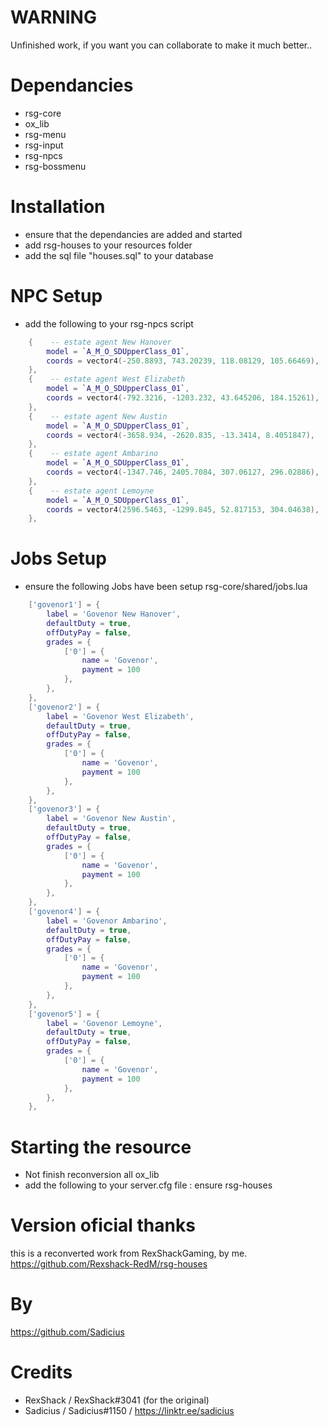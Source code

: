 # WARNING
Unfinished work, if you want you can collaborate to make it much better..

# Dependancies
- rsg-core
- ox_lib
- rsg-menu
- rsg-input
- rsg-npcs
- rsg-bossmenu

# Installation
- ensure that the dependancies are added and started
- add rsg-houses to your resources folder
- add the sql file "houses.sql" to your database

# NPC Setup
- add the following to your rsg-npcs script

```lua
    {    -- estate agent New Hanover
        model = `A_M_O_SDUpperClass_01`,
        coords = vector4(-250.8893, 743.20239, 118.08129, 105.66469),
    },
    {    -- estate agent West Elizabeth
        model = `A_M_O_SDUpperClass_01`,
        coords = vector4(-792.3216, -1203.232, 43.645206, 184.15261),
    },
    {    -- estate agent New Austin
        model = `A_M_O_SDUpperClass_01`,
        coords = vector4(-3658.934, -2620.835, -13.3414, 8.4051847),
    },
    {    -- estate agent Ambarino
        model = `A_M_O_SDUpperClass_01`,
        coords = vector4(-1347.746, 2405.7084, 307.06127, 296.02886),
    },
    {    -- estate agent Lemoyne
        model = `A_M_O_SDUpperClass_01`,
        coords = vector4(2596.5463, -1299.845, 52.817153, 304.04638),
    },
```

# Jobs Setup
- ensure the following Jobs have been setup rsg-core/shared/jobs.lua

```lua
    ['govenor1'] = {
        label = 'Govenor New Hanover',
        defaultDuty = true,
        offDutyPay = false,
        grades = {
            ['0'] = {
                name = 'Govenor',
                payment = 100
            },
        },
    },
    ['govenor2'] = {
        label = 'Govenor West Elizabeth',
        defaultDuty = true,
        offDutyPay = false,
        grades = {
            ['0'] = {
                name = 'Govenor',
                payment = 100
            },
        },
    },
    ['govenor3'] = {
        label = 'Govenor New Austin',
        defaultDuty = true,
        offDutyPay = false,
        grades = {
            ['0'] = {
                name = 'Govenor',
                payment = 100
            },
        },
    },
    ['govenor4'] = {
        label = 'Govenor Ambarino',
        defaultDuty = true,
        offDutyPay = false,
        grades = {
            ['0'] = {
                name = 'Govenor',
                payment = 100
            },
        },
    },
    ['govenor5'] = {
        label = 'Govenor Lemoyne',
        defaultDuty = true,
        offDutyPay = false,
        grades = {
            ['0'] = {
                name = 'Govenor',
                payment = 100
            },
        },
    },
```

# Starting the resource
- Not finish reconversion all ox_lib
- add the following to your server.cfg file : ensure rsg-houses

# Version oficial thanks
this is a reconverted work from RexShackGaming, by me.
https://github.com/Rexshack-RedM/rsg-houses

# By
https://github.com/Sadicius

# Credits
- RexShack / RexShack#3041 (for the original)
- Sadicius / Sadicius#1150 / https://linktr.ee/sadicius
